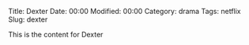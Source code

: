 Title: Dexter
Date:  00:00
Modified:  00:00
Category: drama
Tags: netflix
Slug: dexter

This is the content for Dexter
